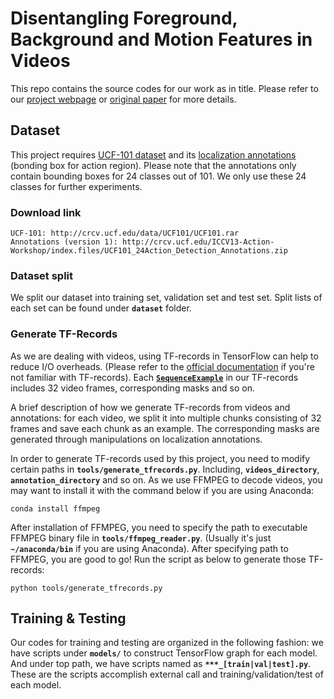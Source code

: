 # Disentangling Foreground, Background and Motion Features in Videos
This repo contains the source codes for our work as in title. Please refer to our [project webpage](https://imatge-upc.github.io/unsupervised-2017-cvprw/) or [original paper](https://arxiv.org/pdf/1707.04092.pdf) for more details.

## Dataset

This project requires [UCF-101 dataset](http://crcv.ucf.edu/data/UCF101.php) and its [localization annotations](http://www.thumos.info/download.html) (bonding box for action region). Please note that the annotations only contain bounding boxes for 24 classes out of 101. We only use these 24 classes for further experiments.

### Download link
```
UCF-101: http://crcv.ucf.edu/data/UCF101/UCF101.rar
Annotations (version 1): http://crcv.ucf.edu/ICCV13-Action-Workshop/index.files/UCF101_24Action_Detection_Annotations.zip 
```

### Dataset split

We split our dataset into training set, validation set and test set. Split lists of each set can be found under **`dataset`** folder.

### Generate TF-Records

As we are dealing with videos, using TF-records in TensorFlow can help to reduce I/O overheads. (Please refer to the [official documentation](https://www.tensorflow.org/api_guides/python/reading_data) if you're not familiar with TF-records). Each [**`SequenceExample`**](https://github.com/tensorflow/tensorflow/blob/r1.4/tensorflow/core/example/example.proto) in our TF-records includes 32 video frames, corresponding masks and so on.

A brief description of how we generate TF-records from videos and annotations: for each video, we split it into multiple chunks consisting of 32 frames and save each chunk as an example. The corresponding masks are generated through manipulations on localization annotations.

In order to generate TF-records used by this project, you need to modify certain paths in **`tools/generate_tfrecords.py`**. Including, **`videos_directory`**, **`annotation_directory`** and so on. As we use FFMPEG to decode videos, you may want to install it with the command below if you are using Anaconda:



```
conda install ffmpeg
```

After installation of FFMPEG, you need to specify the path to executable FFMPEG binary file in **`tools/ffmpeg_reader.py`**. (Usually it's just **`~/anaconda/bin`** if you are using Anaconda). After specifying path to FFMPEG, you are good to go! Run the script as below to generate those TF-records:

```
python tools/generate_tfrecords.py
```

## Training & Testing

Our codes for training and testing are organized in the following fashion: we have scripts under **`models/`** to construct TensorFlow graph for each model. And under top path, we have scripts named as **`***_[train|val|test].py`**. These are the scripts accomplish external call and training/validation/test of each model.


